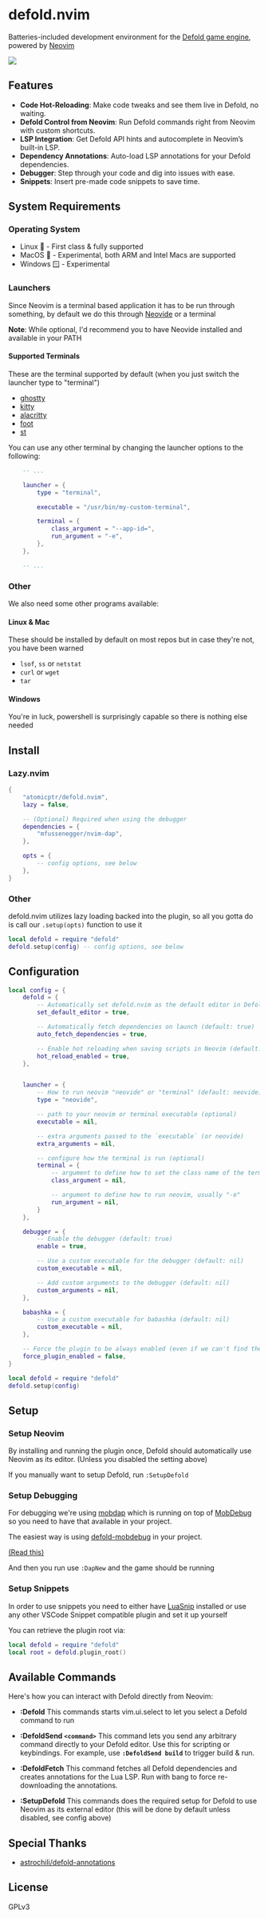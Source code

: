 # defold.nvim

Batteries-included development environment for the [Defold game engine](https://defold.com), powered by [Neovim](https://neovim.io/)

![](https://media1.giphy.com/media/v1.Y2lkPTc5MGI3NjExdjlqMHJ3NWNyY2l2MXB6emYzcWtmaG5oM24yamxobzV4cHZtNHJhciZlcD12MV9pbnRlcm5hbF9naWZfYnlfaWQmY3Q9Zw/SGRIFmSmzXyBThYM9k/giphy.gif)

## Features

- **Code Hot-Reloading**: Make code tweaks and see them live in Defold, no waiting.
- **Defold Control from Neovim**: Run Defold commands right from Neovim with custom shortcuts.
- **LSP Integration**: Get Defold API hints and autocomplete in Neovim’s built-in LSP.
- **Dependency Annotations**: Auto-load LSP annotations for your Defold dependencies.
- **Debugger**: Step through your code and dig into issues with ease.
- **Snippets**: Insert pre-made code snippets to save time.

## System Requirements

### Operating System

- Linux 🐧   - First class & fully supported
- MacOS 🍎   - Experimental, both ARM and Intel Macs are supported
- Windows 🪟 - Experimental

### Launchers

Since Neovim is a terminal based application it has to be run through something, by default we do this through [Neovide](https://neovide.dev/) or a terminal

**Note**: While optional, I'd recommend you to have Neovide installed and available in your PATH

#### Supported Terminals

These are the terminal supported by default (when you just switch the launcher type to "terminal")

- [ghostty](https://ghostty.org/)
- [kitty](https://sw.kovidgoyal.net/kitty/)
- [alacritty](https://alacritty.org/)
- [foot](https://codeberg.org/dnkl/foot)
- [st](https://st.suckless.org/)

You can use any other terminal by changing the launcher options to the following:

```lua
    -- ...

    launcher = {
        type = "terminal",

        executable = "/usr/bin/my-custom-terminal",

        terminal = {
            class_argument = "--app-id=",
            run_argument = "-e",
        },
    },

    -- ...
```

### Other

We also need some other programs available:

#### Linux & Mac

These should be installed by default on most repos but in case they're not, you have been warned

- ``lsof``, ``ss`` or ``netstat``
-  ``curl`` or ``wget``
-  ``tar``

#### Windows

You're in luck, powershell is surprisingly capable so there is nothing else needed

## Install

### Lazy.nvim

```lua
{
    "atomicptr/defold.nvim",
    lazy = false,

    -- (Optional) Required when using the debugger
    dependencies = {
        "mfussenegger/nvim-dap",
    },

    opts = {
        -- config options, see below
    },
}
```

### Other

defold.nvim utilizes lazy loading backed into the plugin, so all you gotta do is call our `.setup(opts)` function to use it

```lua
local defold = require "defold"
defold.setup(config) -- config options, see below
```

## Configuration

```lua
local config = {
    defold = {
        -- Automatically set defold.nvim as the default editor in Defold (default: true)
        set_default_editor = true,

        -- Automatically fetch dependencies on launch (default: true)
        auto_fetch_dependencies = true,

        -- Enable hot reloading when saving scripts in Neovim (default: true)
        hot_reload_enabled = true,
    },


    launcher = {
        -- How to run neovim "neovide" or "terminal" (default: neovide)
        type = "neovide",

        -- path to your neovim or terminal executable (optional)
        executable = nil,

        -- extra arguments passed to the `executable` (or neovide)
        extra_arguments = nil,

        -- configure how the terminal is run (optional)
        terminal = {
            -- argument to define how to set the class name of the terminal, usually something like "--class="
            class_argument = nil,

            -- argument to define how to run neovim, usually "-e"
            run_argument = nil,
        }
    },

    debugger = {
        -- Enable the debugger (default: true)
        enable = true,

        -- Use a custom executable for the debugger (default: nil)
        custom_executable = nil,

        -- Add custom arguments to the debugger (default: nil)
        custom_arguments = nil,
    },

    babashka = {
        -- Use a custom executable for babashka (default: nil)
        custom_executable = nil,
    },

    -- Force the plugin to be always enabled (even if we can't find the game.project file) (default: false)
    force_plugin_enabled = false,
}

local defold = require "defold"
defold.setup(config)
```

## Setup

### Setup Neovim

By installing and running the plugin once, Defold should automatically use Neovim as its editor. (Unless you disabled the setting above)

If you manually want to setup Defold, run `:SetupDefold`

### Setup Debugging

For debugging we're using [mobdap](https://github.com/atomicptr/mobdap) which is running on top of [MobDebug](https://github.com/pkulchenko/MobDebug) so you need to have that available
in your project.

The easiest way is using [defold-mobdebug](https://github.com/atomicptr/defold-mobdebug) in your project.

[(Read this)](https://github.com/atomicptr/defold-mobdebug?tab=readme-ov-file#installation)

And then you run use ``:DapNew`` and the game should be running

### Setup Snippets

In order to use snippets you need to either have [LuaSnip](https://github.com/L3MON4D3/LuaSnip) installed or use any other VSCode Snippet compatible plugin and set it up yourself

You can retrieve the plugin root via:

```lua
local defold = require "defold"
local root = defold.plugin_root()
```

## Available Commands

Here's how you can interact with Defold directly from Neovim:

* **:Defold**
    This commands starts vim.ui.select to let you select a Defold command to run

* **:DefoldSend `<command>`**
    This command lets you send any arbitrary command directly to your Defold editor. Use this for scripting or keybindings. For example, use **`:DefoldSend build`** to trigger build & run.

* **:DefoldFetch**
    This command fetches all Defold dependencies and creates annotations for the Lua LSP. Run with bang to force re-downloading the annotations.

* **:SetupDefold**
    This commands does the required setup for Defold to use Neovim as its external editor (this will be done by default unless disabled, see config above)

## Special Thanks

- [astrochili/defold-annotations](https://github.com/astrochili/defold-annotations)

## License

GPLv3

